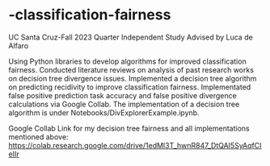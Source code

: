 # -classification-fairness
UC Santa Cruz-Fall 2023 Quarter Independent Study
Advised by Luca de Alfaro

Using Python libraries to develop algorithms for improved classification fairness. 
Conducted literature reviews on analysis of past research works on decision tree divergence issues. 
Implemented a decision tree algorithm on predicting recidivity to improve classification fairness. Implementated false positive prediction task accuracy and false positive divergence calculations via Google Collab.
The implementation of a decision tree algorithm is under Notebooks/DivExplorerExample.ipynb.

Google Collab Link for my decision tree fairness and all implementations mentioned above:
https://colab.research.google.com/drive/1edMl3T_hwnR847_DtQAI5SyAqfCIeIIr
